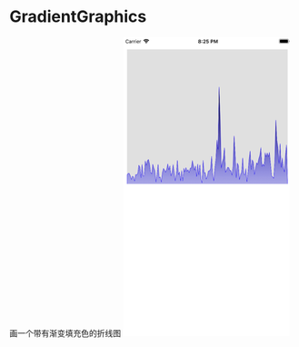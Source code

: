 # GradientGraphics
画一个带有渐变填充色的折线图
![效果截图](https://github.com/tsaievan/GradientGraphics/blob/master/Image/Snip20180223_1.png)

